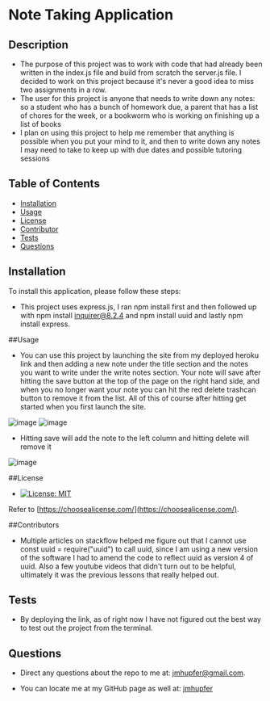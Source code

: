 # Note Taking Application

  ## Description

  - The purpose of this project was to work with code that had already been written in the index.js file and build from scratch the server.js file. I decided to work on this project because it's never a good idea to miss two assignments in a row.
  - The user for this project is anyone that needs to write down any notes: so a student who has a bunch of homework due, a parent that has a list of chores for the week, or a bookworm who is working on finishing up a list of books
  - I plan on using this project to help me remember that anything is possible when you put your mind to it, and then to write down any notes I may need to take to keep up with due dates and possible tutoring sessions

  ## Table of Contents

  - [Installation](#installation)
  - [Usage](#usage)
  - [License](#license)
  - [Contributor](#contributors)
  - [Tests](#tests)
  - [Questions](#questions) 

  
  ## Installation
  
  To install this application, please follow these steps:
  
  - This project uses express.js, I ran npm install first and then followed up with npm install inquirer@8.2.4 and npm install uuid and lastly npm install express.
  
  ##Usage
  
  - You can use this project by launching the site from my deployed heroku link and then adding a new note under the title section and the notes you want to write under the write notes section. Your note will save after hitting the save button at the top of the page on the right hand side, and when you no longer want your note you can hit the red delete trashcan button to remove it from the list. All of this of course after hitting get started when you first launch the site.

![image](https://user-images.githubusercontent.com/121475398/236981311-f8212b12-63e1-4d8b-94a7-58bbb69cff7a.png)
![image](https://user-images.githubusercontent.com/121475398/236981373-67890777-f2f5-4d4a-bd26-f991952dbef1.png)

  - Hitting save will add the note to the left column and hitting delete will remove it

![image](https://user-images.githubusercontent.com/121475398/236981489-a968bb14-63fe-4e4c-88de-c3af74f2bee8.png)
  
  ##License

  - [![License: MIT](https://img.shields.io/badge/License-MIT-yellow.svg)](https://opensource.org/licenses/MIT)

  Refer to [https://choosealicense.com/](https://choosealicense.com/).

  ##Contributors

  - Multiple articles on stackflow helped me figure out that I cannot use const uuid = require("uuid") to call uuid, since I am using a new version of the software I had to amend the code to reflect uuid as version 4 of uuid. Also a few youtube videos that didn't turn out to be helpful, ultimately it was the previous lessons that really helped out. 

  ## Tests

  - By deploying the link, as of right now I have not figured out the best way to test out the project from the terminal.

  ## Questions

  - Direct any questions about the repo to me at: jmhupfer@gmail.com. 
  
  - You can locate me at my GitHub page as well at: [jmhupfer](https://github.com/jmhupfer/)
